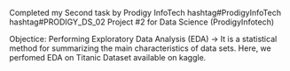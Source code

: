 Completed my Second task by Prodigy InfoTech hashtag#ProdigyInfoTech
hashtag#PRODIGY_DS_02
Project #2 for Data Science (ProdigyInfotech)

Objectice: Performing Exploratory Data Analysis (EDA)
-> It is a statistical method for summarizing the main characteristics of data sets.
Here, we perfomed EDA on Titanic Dataset available on kaggle.
